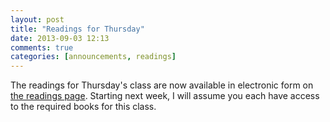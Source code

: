 ```yaml
---
layout: post
title: "Readings for Thursday"
date: 2013-09-03 12:13
comments: true
categories: [announcements, readings]
---
```


The readings for Thursday's class are now available in electronic form on [the readings page](/readings). Starting next week, I will assume you each have access to the required books for this class. 
